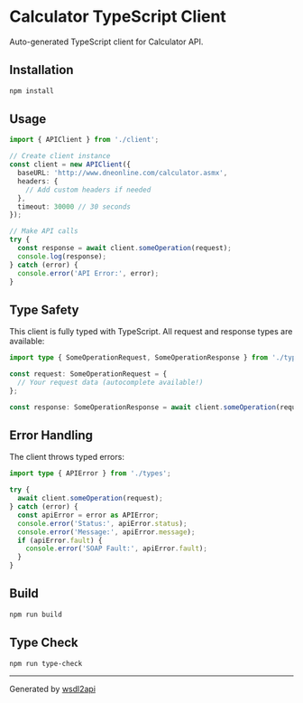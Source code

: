 # Calculator TypeScript Client

Auto-generated TypeScript client for Calculator API.

## Installation

```bash
npm install
```


## Usage

```typescript
import { APIClient } from './client';

// Create client instance
const client = new APIClient({
  baseURL: 'http://www.dneonline.com/calculator.asmx',
  headers: {
    // Add custom headers if needed
  },
  timeout: 30000 // 30 seconds
});

// Make API calls
try {
  const response = await client.someOperation(request);
  console.log(response);
} catch (error) {
  console.error('API Error:', error);
}
```


## Type Safety

This client is fully typed with TypeScript. All request and response types are available:

```typescript
import type { SomeOperationRequest, SomeOperationResponse } from './types';

const request: SomeOperationRequest = {
  // Your request data (autocomplete available!)
};

const response: SomeOperationResponse = await client.someOperation(request);
```


## Error Handling

The client throws typed errors:

```typescript
import type { APIError } from './types';

try {
  await client.someOperation(request);
} catch (error) {
  const apiError = error as APIError;
  console.error('Status:', apiError.status);
  console.error('Message:', apiError.message);
  if (apiError.fault) {
    console.error('SOAP Fault:', apiError.fault);
  }
}
```


## Build

```bash
npm run build
```


## Type Check

```bash
npm run type-check
```


---

Generated by [wsdl2api](https://github.com/thdev01/wsdl2api)
